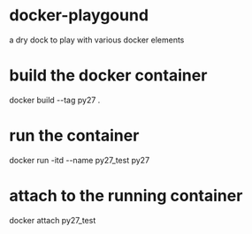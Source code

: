 # docker-playgound
a dry dock to play with various docker elements

# build the docker container 
docker build --tag py27 .
# run the container
docker run -itd --name py27_test py27
# attach to the running container
docker attach py27_test
